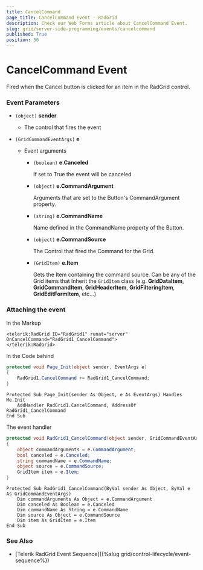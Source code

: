 ```yaml
---
title: CancelCommand
page_title: CancelCommand Event - RadGrid
description: Check our Web Forms article about CancelCommand Event.
slug: grid/server-side-programming/events/cancelcommand
published: True
position: 50
---
```


# CancelCommand Event

Fired when the Cancel button is clicked for an item in the RadGrid control.

### Event Parameters

* `(object)` **sender**

    * The control that fires the event

* `(GridCommandEventArgs)` **e**

    * Event arguments 

        * `(boolean)` **e.Canceled**
            
            If set to True the event will be canceled

        * `(object)` **e.CommandArgument**

            Arguments that are set to the Button's CommandArgument property.

        * `(string)` **e.CommandName**

            Name defined in the CommandName property of the Button.

        * `(object)` **e.CommandSource**

            The Control that fired the Command for the Grid.

        * `(GridItem)` **e.Item**

            Gets the Item containing the command source. Can be any of the Grid items that Inherit the `GridItem` class (e.g. **GridDataItem**,  **GridCommandItem**, **GridHeaderItem**, **GridFilteringItem**, **GridEditFormItem**, etc...)

### Attaching the event

In the Markup

````ASP.NET
<telerik:RadGrid ID="RadGrid1" runat="server" OnCancelCommand="RadGrid1_CancelCommand">
</telerik:RadGrid>
````

In the Code behind

````C#
protected void Page_Init(object sender, EventArgs e)
{
    RadGrid1.CancelCommand += RadGrid1_CancelCommand;
}
````
````VB
Protected Sub Page_Init(sender As Object, e As EventArgs) Handles Me.Init
    AddHandler RadGrid1.CancelCommand, AddressOf RadGrid1_CancelCommand
End Sub
````

The event handler

````C#
protected void RadGrid1_CancelCommand(object sender, GridCommandEventArgs e)
{
    object commandArguments = e.CommandArgument;
    bool canceled = e.Canceled;
    string commandName = e.CommandName;
    object source = e.CommandSource;
    GridItem item = e.Item;
}
````
````VB
Protected Sub RadGrid1_CancelCommand(ByVal sender As Object, ByVal e As GridCommandEventArgs)
    Dim commandArguments As Object = e.CommandArgument
    Dim canceled As Boolean = e.Canceled
    Dim commandName As String = e.CommandName
    Dim source As Object = e.CommandSource
    Dim item As GridItem = e.Item
End Sub
````
 
### See Also

* [Telerik RadGrid Event Sequence]({%slug grid/control-lifecycle/event-sequence%})



  
